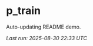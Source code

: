 # p_train

Auto-updating README demo.

<!--START_SECTION:status-->
_Last run: 2025-08-30 22:33 UTC_
<!--END_SECTION:status-->





























































































































































































































